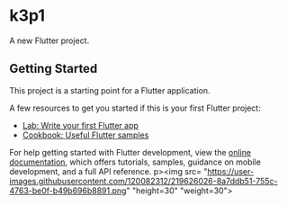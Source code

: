 # k3p1

A new Flutter project.

## Getting Started

This project is a starting point for a Flutter application.

A few resources to get you started if this is your first Flutter project:

- [Lab: Write your first Flutter app](https://docs.flutter.dev/get-started/codelab)
- [Cookbook: Useful Flutter samples](https://docs.flutter.dev/cookbook)

For help getting started with Flutter development, view the
[online documentation](https://docs.flutter.dev/), which offers tutorials,
samples, guidance on mobile development, and a full API reference.
p><img src= "https://user-images.githubusercontent.com/120082312/219626026-8a7ddb51-755c-4763-be0f-b49b696b8891.png"   "height=30"  "weight=30">
  </p>
